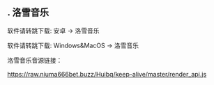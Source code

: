 ## . 洛雪音乐
软件请转跳下载: 安卓 -> 洛雪音乐

软件请转跳下载: Windows&MacOS -> 洛雪音乐

洛雪音乐音源链接：

https://raw.niuma666bet.buzz/Huibq/keep-alive/master/render_api.js
